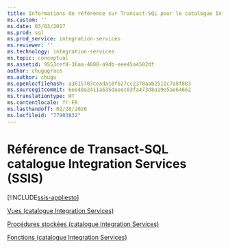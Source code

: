 ```yaml
---
title: Informations de référence sur Transact-SQL pour le catalogue Integration Services | Microsoft Docs
ms.custom: ''
ms.date: 03/03/2017
ms.prod: sql
ms.prod_service: integration-services
ms.reviewer: ''
ms.technology: integration-services
ms.topic: conceptual
ms.assetid: 9553cef4-36aa-4088-a9db-eee45a4502df
author: chugugrace
ms.author: chugu
ms.openlocfilehash: a3615703ceada10f627cc2378aab2511c7a8f883
ms.sourcegitcommit: 6ee40a2411a635daeec83fa473d8a19e5ae64662
ms.translationtype: HT
ms.contentlocale: fr-FR
ms.lasthandoff: 02/28/2020
ms.locfileid: "77903832"
---
```

# <a name="integration-services-ssis-catalog-transact-sql-reference"></a>Référence de Transact-SQL catalogue Integration Services (SSIS)

[!INCLUDE[ssis-appliesto](../../includes/ssis-appliesto-ssvrpluslinux-asdb-asdw-xxx.md)]


[Vues &#40;catalogue Integration Services&#41;](../../integration-services/system-views/views-integration-services-catalog.md)  
  
 [Procédures stockées &#40;catalogue Integration Services&#41;](../../integration-services/system-stored-procedures/stored-procedures-integration-services-catalog.md)  
  
 [Fonctions &#40;catalogue Integration Services&#41;](https://msdn.microsoft.com/library/9f2aec85-3d4c-415f-b1f8-8328a60b1c7f) 
